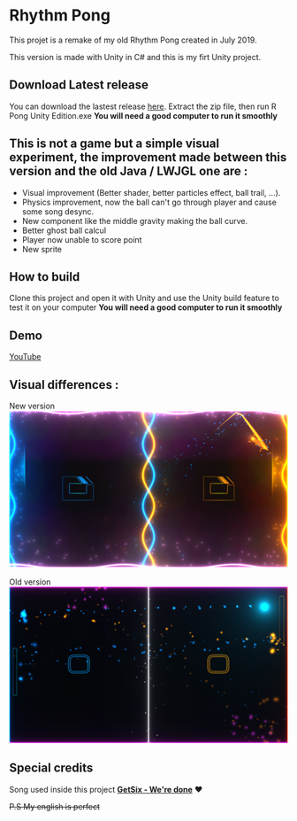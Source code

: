 # Rhythm Pong

This projet is a remake of my old Rhythm Pong created in July 2019.

This version is made with Unity in C# and this is my firt Unity project.

## Download Latest release
You can download the lastest release [here](https://github.com/Blackoutburst/Rhythm-Pong/releases/download/v1.0.0/Rhythm.Pong.zip). Extract the zip file, then run R Pong Unity Edition.exe **You will need a good computer to run it smoothly**

## This is not a game but a simple visual experiment, the improvement made between this version and the old Java / LWJGL one are :
- Visual improvement (Better shader, better particles effect, ball trail, ...).
- Physics improvement, now the ball can't go through player and cause some song desync.
- New component like the middle gravity making the ball curve.
- Better ghost ball calcul
- Player now unable to score point
- New sprite

## How to build
Clone this project and open it with Unity and use the Unity build feature to test it on your computer
**You will need a good computer to run it smoothly**

## Demo
[YouTube](https://www.youtube.com/watch?v=q3KTWuEAKY0)

## Visual differences :
New version
![New version](/new.png)

Old version
![Old version](/old.png)

## Special credits
Song used inside this project **[GetSix - We're done](https://soundcloud.com/getsixofficial/were-done)** :heart:












~~P.S My english is perfect~~
